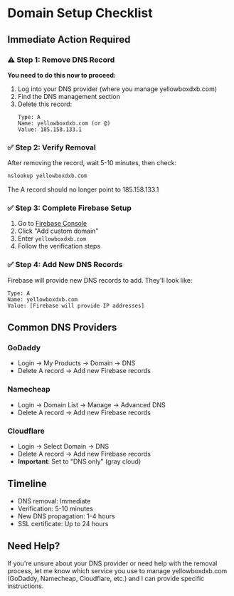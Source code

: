 # Domain Setup Checklist

## Immediate Action Required

### ⚠️ Step 1: Remove DNS Record
**You need to do this now to proceed:**

1. Log into your DNS provider (where you manage yellowboxdxb.com)
2. Find the DNS management section
3. Delete this record:
   ```
   Type: A
   Name: yellowboxdxb.com (or @)
   Value: 185.158.133.1
   ```

### ✅ Step 2: Verify Removal
After removing the record, wait 5-10 minutes, then check:
```bash
nslookup yellowboxdxb.com
```
The A record should no longer point to 185.158.133.1

### ✅ Step 3: Complete Firebase Setup
1. Go to [Firebase Console](https://console.firebase.google.com/project/yellowbox-8e0e6/hosting/main)
2. Click "Add custom domain"
3. Enter `yellowboxdxb.com`
4. Follow the verification steps

### ✅ Step 4: Add New DNS Records
Firebase will provide new DNS records to add. They'll look like:
```
Type: A
Name: yellowboxdxb.com
Value: [Firebase will provide IP addresses]
```

## Common DNS Providers

### GoDaddy
- Login → My Products → Domain → DNS
- Delete A record → Add new Firebase records

### Namecheap  
- Login → Domain List → Manage → Advanced DNS
- Delete A record → Add new Firebase records

### Cloudflare
- Login → Select Domain → DNS
- Delete A record → Add new Firebase records
- **Important**: Set to "DNS only" (gray cloud)

## Timeline
- DNS removal: Immediate
- Verification: 5-10 minutes
- New DNS propagation: 1-4 hours
- SSL certificate: Up to 24 hours

## Need Help?
If you're unsure about your DNS provider or need help with the removal process, let me know which service you use to manage yellowboxdxb.com (GoDaddy, Namecheap, Cloudflare, etc.) and I can provide specific instructions.